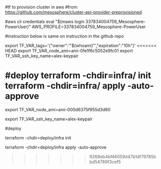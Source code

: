 #tf to provision cluster in aws
#from https://github.com/mesosphere/cluster-api-provider-preprovisioned

#aws cli credentials
eval "$(maws login 337834004759_Mesosphere-PowerUser)"
AWS_PROFILE=337834004759_Mesosphere-PowerUser

#instruction below is same on instruction in the github repo

export TF_VAR_tags='{"owner":'\"$(whoami)\"',"expiration":"10h"}'
<<<<<<< HEAD
export TF_VAR_node_ami=ami-0fe1f6c5052e9fc01
export TF_VAR_ssh_key_name=alex-keypair

#deploy
terraform -chdir=infra/ init
terraform -chdir=infra/ apply -auto-approve
=======

export TF_VAR_node_ami=ami-000d6375f955d3d80

export TF_VAR_ssh_key_name=alex-keypair

#deploy

terraform -chdir=deploy/infra init

terraform -chdir=deploy/infra apply -auto-approve
>>>>>>> 9268eb4bf46059d47b1df79785bbd54789f3cef5
